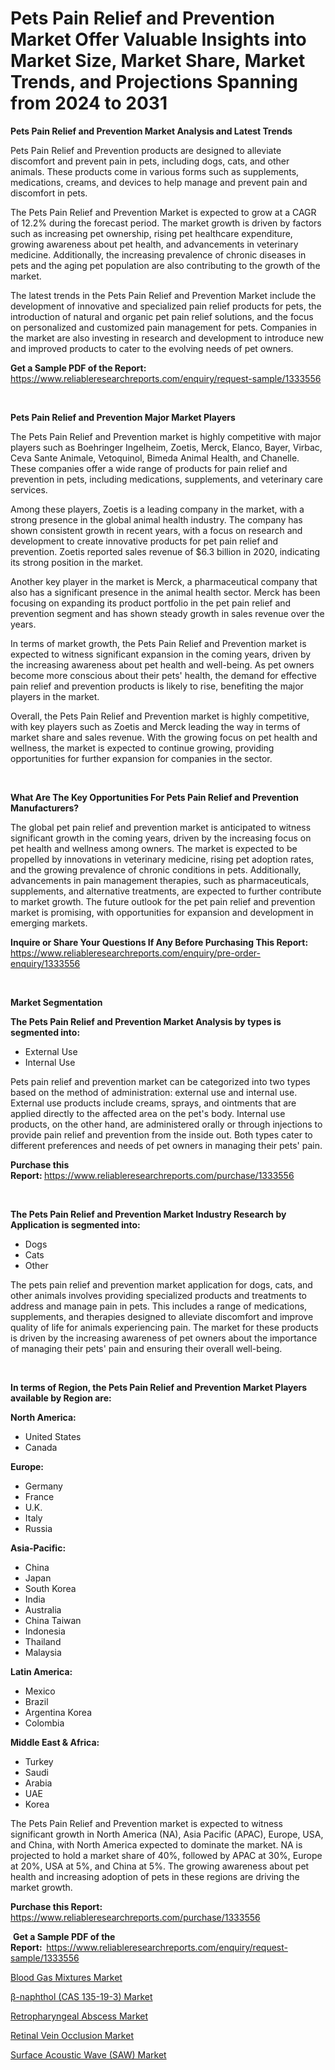 <p><h1>Pets Pain Relief and Prevention Market Offer Valuable Insights into Market Size, Market Share, Market Trends, and Projections Spanning from 2024 to 2031</h1></p><p><strong>Pets Pain Relief and Prevention Market Analysis and Latest Trends</strong></p>
<p><p>Pets Pain Relief and Prevention products are designed to alleviate discomfort and prevent pain in pets, including dogs, cats, and other animals. These products come in various forms such as supplements, medications, creams, and devices to help manage and prevent pain and discomfort in pets.</p><p>The Pets Pain Relief and Prevention Market is expected to grow at a CAGR of 12.2% during the forecast period. The market growth is driven by factors such as increasing pet ownership, rising pet healthcare expenditure, growing awareness about pet health, and advancements in veterinary medicine. Additionally, the increasing prevalence of chronic diseases in pets and the aging pet population are also contributing to the growth of the market.</p><p>The latest trends in the Pets Pain Relief and Prevention Market include the development of innovative and specialized pain relief products for pets, the introduction of natural and organic pet pain relief solutions, and the focus on personalized and customized pain management for pets. Companies in the market are also investing in research and development to introduce new and improved products to cater to the evolving needs of pet owners.</p></p>
<p><strong>Get a Sample PDF of the Report:&nbsp;</strong> <a href="https://www.reliableresearchreports.com/enquiry/request-sample/1333556">https://www.reliableresearchreports.com/enquiry/request-sample/1333556</a></p>
<p>&nbsp;</p>
<p><strong>Pets Pain Relief and Prevention Major Market Players</strong></p>
<p><p>The Pets Pain Relief and Prevention market is highly competitive with major players such as Boehringer Ingelheim, Zoetis, Merck, Elanco, Bayer, Virbac, Ceva Sante Animale, Vetoquinol, Bimeda Animal Health, and Chanelle. These companies offer a wide range of products for pain relief and prevention in pets, including medications, supplements, and veterinary care services.</p><p>Among these players, Zoetis is a leading company in the market, with a strong presence in the global animal health industry. The company has shown consistent growth in recent years, with a focus on research and development to create innovative products for pet pain relief and prevention. Zoetis reported sales revenue of $6.3 billion in 2020, indicating its strong position in the market.</p><p>Another key player in the market is Merck, a pharmaceutical company that also has a significant presence in the animal health sector. Merck has been focusing on expanding its product portfolio in the pet pain relief and prevention segment and has shown steady growth in sales revenue over the years.</p><p>In terms of market growth, the Pets Pain Relief and Prevention market is expected to witness significant expansion in the coming years, driven by the increasing awareness about pet health and well-being. As pet owners become more conscious about their pets' health, the demand for effective pain relief and prevention products is likely to rise, benefiting the major players in the market.</p><p>Overall, the Pets Pain Relief and Prevention market is highly competitive, with key players such as Zoetis and Merck leading the way in terms of market share and sales revenue. With the growing focus on pet health and wellness, the market is expected to continue growing, providing opportunities for further expansion for companies in the sector.</p></p>
<p>&nbsp;</p>
<p><strong>What Are The Key Opportunities For Pets Pain Relief and Prevention Manufacturers?</strong></p>
<p><p>The global pet pain relief and prevention market is anticipated to witness significant growth in the coming years, driven by the increasing focus on pet health and wellness among owners. The market is expected to be propelled by innovations in veterinary medicine, rising pet adoption rates, and the growing prevalence of chronic conditions in pets. Additionally, advancements in pain management therapies, such as pharmaceuticals, supplements, and alternative treatments, are expected to further contribute to market growth. The future outlook for the pet pain relief and prevention market is promising, with opportunities for expansion and development in emerging markets.</p></p>
<p><strong>Inquire or Share Your Questions If Any Before Purchasing This Report:</strong> <a href="https://www.reliableresearchreports.com/enquiry/pre-order-enquiry/1333556">https://www.reliableresearchreports.com/enquiry/pre-order-enquiry/1333556</a></p>
<p>&nbsp;</p>
<p><strong>Market Segmentation</strong></p>
<p><strong>The Pets Pain Relief and Prevention Market Analysis by types is segmented into:</strong></p>
<p><ul><li>External Use</li><li>Internal Use</li></ul></p>
<p><p>Pets pain relief and prevention market can be categorized into two types based on the method of administration: external use and internal use. External use products include creams, sprays, and ointments that are applied directly to the affected area on the pet's body. Internal use products, on the other hand, are administered orally or through injections to provide pain relief and prevention from the inside out. Both types cater to different preferences and needs of pet owners in managing their pets' pain.</p></p>
<p><strong>Purchase this Report:&nbsp;</strong><a href="https://www.reliableresearchreports.com/purchase/1333556">https://www.reliableresearchreports.com/purchase/1333556</a></p>
<p>&nbsp;</p>
<p><strong>The Pets Pain Relief and Prevention Market Industry Research by Application is segmented into:</strong></p>
<p><ul><li>Dogs</li><li>Cats</li><li>Other</li></ul></p>
<p><p>The pets pain relief and prevention market application for dogs, cats, and other animals involves providing specialized products and treatments to address and manage pain in pets. This includes a range of medications, supplements, and therapies designed to alleviate discomfort and improve quality of life for animals experiencing pain. The market for these products is driven by the increasing awareness of pet owners about the importance of managing their pets' pain and ensuring their overall well-being.</p></p>
<p>&nbsp;</p>
<p><strong>In terms of Region, the Pets Pain Relief and Prevention Market Players available by Region are:</strong></p>
<p>
    <p> <strong> North America: </strong>
        <ul>
            <li>United States</li>
            <li>Canada</li>
        </ul>
        </p> 
    <p> <strong> Europe: </strong>
        <ul>
            <li>Germany</li>
            <li>France</li>
            <li>U.K.</li>
            <li>Italy</li>
            <li>Russia</li>
        </ul>
        </p> 
    <p> <strong> Asia-Pacific: </strong>
        <ul>
            <li>China</li>
            <li>Japan</li>
            <li>South Korea</li>
            <li>India</li>
            <li>Australia</li>
            <li>China Taiwan</li>
            <li>Indonesia</li>
            <li>Thailand</li>
            <li>Malaysia</li>
        </ul>
        </p> 
    <p> <strong> Latin America: </strong>
        <ul>
            <li>Mexico</li>
            <li>Brazil</li>
            <li>Argentina Korea</li>
            <li>Colombia</li>
        </ul>
        </p> 
    <p> <strong> Middle East & Africa: </strong>
        <ul>
            <li>Turkey</li>
            <li>Saudi</li>
            <li>Arabia</li>
            <li>UAE</li>
            <li>Korea</li>
        </ul>
    </p>
    </p>
<p><p>The Pets Pain Relief and Prevention market is expected to witness significant growth in North America (NA), Asia Pacific (APAC), Europe, USA, and China, with North America expected to dominate the market. NA is projected to hold a market share of 40%, followed by APAC at 30%, Europe at 20%, USA at 5%, and China at 5%. The growing awareness about pet health and increasing adoption of pets in these regions are driving the market growth.</p></p>
<p><strong>Purchase this Report: </strong><a href="https://www.reliableresearchreports.com/purchase/1333556">https://www.reliableresearchreports.com/purchase/1333556</a></p>
<p>&nbsp;<strong>Get a Sample PDF of the Report:&nbsp;&nbsp;</strong><a href="https://www.reliableresearchreports.com/enquiry/request-sample/1333556">https://www.reliableresearchreports.com/enquiry/request-sample/1333556</a></p>
<p><strong></strong></p>
<p><p><a href="https://github.com/WillieWoodard/Market-Research-Report-List-3/blob/main/blood-gas-mixtures-market.md">Blood Gas Mixtures Market</a></p><p><a href="https://issuu.com/reportprime-2/docs/b-naphthol-cas-135-19-3-market-size-2030.pptx">β-naphthol (CAS 135-19-3) Market</a></p><p><a href="https://medium.com/p/7aa0d80e34c0/edit">Retropharyngeal Abscess Market</a></p><p><a href="https://medium.com/p/9b2ca5678e06/edit">Retinal Vein Occlusion Market</a></p><p><a href="https://issuu.com/reportprime-2/docs/surface-acoustic-wave-saw-market-size-2030.pptx">Surface Acoustic Wave (SAW) Market</a></p></p>